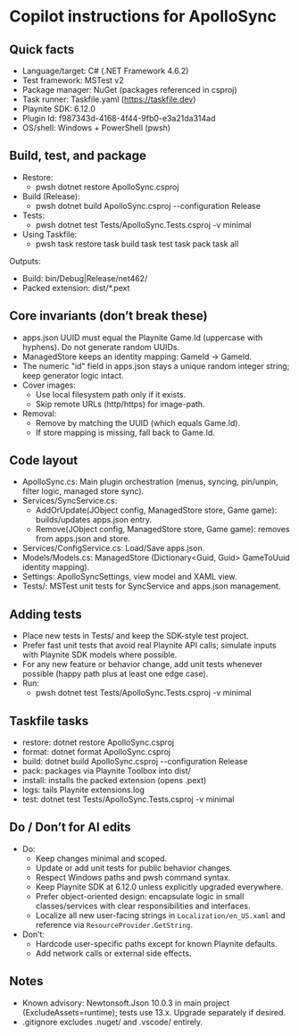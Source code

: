 # Copilot instructions for ApolloSync

## Quick facts
- Language/target: C# (.NET Framework 4.6.2)
- Test framework: MSTest v2
- Package manager: NuGet (packages referenced in csproj)
- Task runner: Taskfile.yaml (https://taskfile.dev)
- Playnite SDK: 6.12.0
- Plugin Id: f987343d-4168-4f44-9fb0-e3a21da314ad
- OS/shell: Windows + PowerShell (pwsh)

## Build, test, and package
- Restore:
  - pwsh
    dotnet restore ApolloSync.csproj
- Build (Release):
  - pwsh
    dotnet build ApolloSync.csproj --configuration Release
- Tests:
  - pwsh
    dotnet test Tests/ApolloSync.Tests.csproj -v minimal
- Using Taskfile:
  - pwsh
    task restore
    task build
    task test
    task pack
    task all

Outputs:
- Build: bin/Debug|Release/net462/
- Packed extension: dist/*.pext

## Core invariants (don’t break these)
- apps.json UUID must equal the Playnite Game.Id (uppercase with hyphens). Do not generate random UUIDs.
- ManagedStore keeps an identity mapping: GameId -> GameId.
- The numeric "id" field in apps.json stays a unique random integer string; keep generator logic intact.
- Cover images:
  - Use local filesystem path only if it exists.
  - Skip remote URLs (http/https) for image-path.
- Removal:
  - Remove by matching the UUID (which equals Game.Id).
  - If store mapping is missing, fall back to Game.Id.

## Code layout
- ApolloSync.cs: Main plugin orchestration (menus, syncing, pin/unpin, filter logic, managed store sync).
- Services/SyncService.cs:
  - AddOrUpdate(JObject config, ManagedStore store, Game game): builds/updates apps.json entry.
  - Remove(JObject config, ManagedStore store, Game game): removes from apps.json and store.
- Services/ConfigService.cs: Load/Save apps.json.
- Models/Models.cs: ManagedStore (Dictionary<Guid, Guid> GameToUuid identity mapping).
- Settings: ApolloSyncSettings, view model and XAML view.
- Tests/: MSTest unit tests for SyncService and apps.json management.

## Adding tests
- Place new tests in Tests/ and keep the SDK-style test project.
- Prefer fast unit tests that avoid real Playnite API calls; simulate inputs with Playnite SDK models where possible.
- For any new feature or behavior change, add unit tests whenever possible (happy path plus at least one edge case).
- Run:
  - pwsh
    dotnet test Tests/ApolloSync.Tests.csproj -v minimal

## Taskfile tasks
- restore: dotnet restore ApolloSync.csproj
- format: dotnet format ApolloSync.csproj
- build: dotnet build ApolloSync.csproj --configuration Release
- pack: packages via Playnite Toolbox into dist/
- install: installs the packed extension (opens .pext)
- logs: tails Playnite extensions.log
- test: dotnet test Tests/ApolloSync.Tests.csproj -v minimal

## Do / Don’t for AI edits
- Do:
  - Keep changes minimal and scoped.
  - Update or add unit tests for public behavior changes.
  - Respect Windows paths and pwsh command syntax.
  - Keep Playnite SDK at 6.12.0 unless explicitly upgraded everywhere.
  - Prefer object-oriented design: encapsulate logic in small classes/services with clear responsibilities and interfaces.
  - Localize all new user-facing strings in `Localization/en_US.xaml` and reference via `ResourceProvider.GetString`.
- Don’t:
  - Hardcode user-specific paths except for known Playnite defaults.
  - Add network calls or external side effects.

## Notes
- Known advisory: Newtonsoft.Json 10.0.3 in main project (ExcludeAssets=runtime); tests use 13.x. Upgrade separately if desired.
- .gitignore excludes .nuget/ and .vscode/ entirely.
